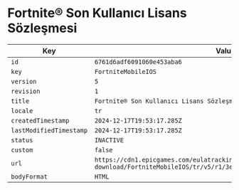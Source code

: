 # Fortnite® Son Kullanıcı Lisans Sözleşmesi

| Key | Value |
| --- | ----- |
| `id` | `6761d6adf6091060e453aba6` |
| `key` | `FortniteMobileIOS` |
| `version` | `5` |
| `revision` | `1` |
| `title` | `Fortnite® Son Kullanıcı Lisans Sözleşmesi` |
| `locale` | `tr` |
| `createdTimestamp` | `2024-12-17T19:53:17.285Z` |
| `lastModifiedTimestamp` | `2024-12-17T19:53:17.285Z` |
| `status` | `INACTIVE` |
| `custom` | `false` |
| `url` | `https://cdn1.epicgames.com/eulatracking-download/FortniteMobileIOS/tr/v5/r1/3eebf7bbec64509fc5d187c44a0becbc.pdf` |
| `bodyFormat` | `HTML` |
